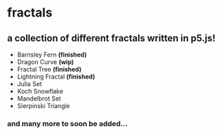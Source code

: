 # fractals
## a collection of different fractals written in p5.js!  
* Barnsley Fern **(finished)**  
* Dragon Curve **(wip)**  
* Fractal Tree **(finished)**  
* Lightning Fractal **(finished)**  
* Julia Set  
* Koch Snowflake  
* Mandelbrot Set  
* Sierpinski Triangle  
### and many more to soon be added...
